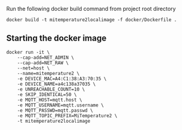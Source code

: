 
Run the following docker build command from project root directory

```
docker build -t mitemperature2localimage -f docker/Dockerfile .
```

## Starting the docker image
```
docker run -it \
    --cap-add=NET_ADMIN \
    --cap-add=NET_RAW \
    --net=host \
    --name=mitemperature2 \
    -e DEVICE_MAC=A4:C1:38:A3:70:35 \
    -e DEVICE_NAME=a4c138a37035 \
    -e UNREACHABLE_COUNT=10 \
    -e SKIP_IDENTICAL=50 \
    -e MQTT_HOST=mqtt.host \
    -e MQTT_USERNAME=mqtt.username \
    -e MQTT_PASSWD=mqtt.passwd \
    -e MQTT_TOPIC_PREFIX=MiTemperature2 \
    -t mitemperature2localimage
```

